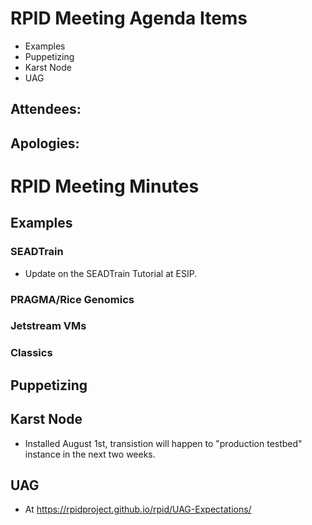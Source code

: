 # RPID Meeting Agenda Items

   * Examples
   * Puppetizing
   * Karst Node
   * UAG
   
## Attendees: 
## Apologies: 
   
# RPID Meeting Minutes

## Examples

### SEADTrain
   * Update on the SEADTrain Tutorial at ESIP. 
   
### PRAGMA/Rice Genomics

### Jetstream VMs

### Classics

## Puppetizing

## Karst Node
   * Installed August 1st, transistion will happen to "production testbed" instance in the next two weeks.

## UAG
   * At https://rpidproject.github.io/rpid/UAG-Expectations/


